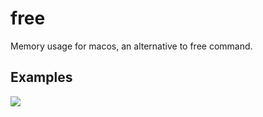 # free
Memory usage for macos,  an alternative to free command.

## Examples

<img src="https://github.com/cls1991/free/blob/master/screenshots/sample.gif?raw=true">
